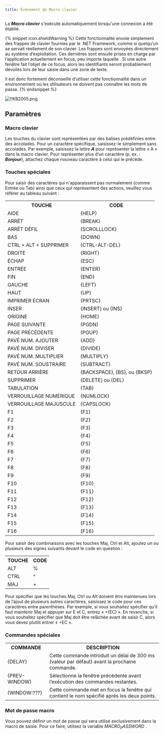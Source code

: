 ```yaml
---
title: Événement de Macro clavier
---
```

La ***Macro clavier*** s'exécute automatiquement lorsqu'une connexion a été établie.  

{% snippet icon.shieldWarning %} 
Cette fonctionnalité envoie simplement des frappes de clavier fournies par le .NET Framework, comme si quelqu’un se servait réellement de son clavier. Les frappes sont envoyées directement au système d’exploitation. Ces dernières sont ensuite prises en charge par l’application actuellement en focus, peu importe laquelle . Si une autre fenêtre fait l’objet de ce focus, alors les identifiants seront probablement dévoilés lors de leur saisie dans une zone de texte.  

Il est donc fortement déconseillé d’utiliser cette fonctionnalité dans un environnement où les utilisateurs ne doivent pas connaître les mots de passe. 
{% endsnippet %}  

 
![!!KB2005.png](https://webdevolutions.azureedge.net/docs/fr/kb/KB2005.png) 

## Paramètres 

### Macro clavier 

Les touches du clavier sont représentées par des balises prédéfinies entre des accolades. Pour un caractère spécifique, saisissez-le simplement sans accolades. Par exemple, saisissez la lettre ***A*** pour représenter la lettre « A » dans la macro clavier. Pour représenter plus d’un caractère (p. ex. : ***Bonjour***), attachez chaque nouveau caractère à celui qui le précède.  

### Touches spéciales 

Pour saisir des caractères qui n'apparaissent pas normalement (comme Entrée ou Tab) ainsi que ceux qui représentent des actions, veuillez vous référer au tableau suivant :  

<table>
	<tr>
		<th>
TOUCHE 
		</th>
		<th>
CODE 
		</th>
	</tr>
	<tr>
		<td>
AIDE 
		</td>
		<td>
{HELP} 
		</td>
	</tr>
	<tr>
		<td>
ARRÊT 
		</td>
		<td>
{BREAK} 
		</td>
	</tr>
	<tr>
		<td>
ARRÊT DÉFIL 
		</td>
		<td>
{SCROLLLOCK} 
		</td>
	</tr>
	<tr>
		<td>
BAS 
		</td>
		<td>
{DOWN} 
		</td>
	</tr>
	<tr>
		<td>
CTRL + ALT + SUPPRIMER 
		</td>
		<td>
{CTRL-ALT-DEL} 
		</td>
	</tr>
	<tr>
		<td>
DROITE 
		</td>
		<td>
{RIGHT} 
		</td>
	</tr>
	<tr>
		<td>
ÉCHAP 
		</td>
		<td>
{ESC} 
		</td>
	</tr>
	<tr>
		<td>
ENTRÉE 
		</td>
		<td>
{ENTER} 
		</td>
	</tr>
	<tr>
		<td>
FIN 
		</td>
		<td>
{END} 
		</td>
	</tr>
	<tr>
		<td>
GAUCHE 
		</td>
		<td>
{LEFT} 
		</td>
	</tr>
	<tr>
		<td>
HAUT 
		</td>
		<td>
{UP} 
		</td>
	</tr>
	<tr>
		<td>
IMPRIMER ÉCRAN 
		</td>
		<td>
{PRTSC} 
		</td>
	</tr>
	<tr>
		<td>
INSER 
		</td>
		<td>
{INSERT} ou {INS} 
		</td>
	</tr>
	<tr>
		<td>
ORIGINE 
		</td>
		<td>
{HOME} 
		</td>
	</tr>
	<tr>
		<td>
PAGE SUIVANTE 
		</td>
		<td>
{PGDN} 
		</td>
	</tr>
	<tr>
		<td>
PAGE PRÉCÉDENTE 
		</td>
		<td>
{PGUP} 
		</td>
	</tr>
	<tr>
		<td>
PAVÉ NUM. AJOUTER 
		</td>
		<td>
{ADD} 
		</td>
	</tr>
	<tr>
		<td>
PAVÉ NUM. DIVISER 
		</td>
		<td>
{DIVIDE} 
		</td>
	</tr>
	<tr>
		<td>
PAVÉ NUM. MULTIPLIER 
		</td>
		<td>
{MULTIPLY} 
		</td>
	</tr>
	<tr>
		<td>
PAVÉ NUM. SOUSTRAIRE 
		</td>
		<td>
{SUBTRACT} 
		</td>
	</tr>
	<tr>
		<td>
RETOUR ARRIÈRE 
		</td>
		<td>
{BACKSPACE}, {BS}, ou {BKSP} 
		</td>
	</tr>
	<tr>
		<td>
SUPPRIMER 
		</td>
		<td>
{DELETE} ou {DEL} 
		</td>
	</tr>
	<tr>
		<td>
TABULATION 
		</td>
		<td>
{TAB} 
		</td>
	</tr>
	<tr>
		<td>
VERROUILLAGE NUMÉRIQUE 
		</td>
		<td>
{NUMLOCK} 
		</td>
	</tr>
	<tr>
		<td>
VERROUILLAGE MAJUSCULE 
		</td>
		<td>
{CAPSLOCK} 
		</td>
	</tr>
	<tr>
		<td>
F1 
		</td>
		<td>
{F1} 
		</td>
	</tr>
	<tr>
		<td>
F2 
		</td>
		<td>
{F2} 
		</td>
	</tr>
	<tr>
		<td>
F3 
		</td>
		<td>
{F3} 
		</td>
	</tr>
	<tr>
		<td>
F4 
		</td>
		<td>
{F4} 
		</td>
	</tr>
	<tr>
		<td>
F5 
		</td>
		<td>
{F5} 
		</td>
	</tr>
	<tr>
		<td>
F6 
		</td>
		<td>
{F6} 
		</td>
	</tr>
	<tr>
		<td>
F7 
		</td>
		<td>
{F7} 
		</td>
	</tr>
	<tr>
		<td>
F8 
		</td>
		<td>
{F8} 
		</td>
	</tr>
	<tr>
		<td>
F9 
		</td>
		<td>
{F9} 
		</td>
	</tr>
	<tr>
		<td>
F10 
		</td>
		<td>
{F10} 
		</td>
	</tr>
	<tr>
		<td>
F11 
		</td>
		<td>
{F11} 
		</td>
	</tr>
	<tr>
		<td>
F12 
		</td>
		<td>
{F12} 
		</td>
	</tr>
	<tr>
		<td>
F13 
		</td>
		<td>
{F13} 
		</td>
	</tr>
	<tr>
		<td>
F14 
		</td>
		<td>
{F14} 
		</td>
	</tr>
	<tr>
		<td>
F15 
		</td>
		<td>
{F15} 
		</td>
	</tr>
	<tr>
		<td>
F16 
		</td>
		<td>
{F16} 
		</td>
	</tr>
</table>

Pour saisir des combinaisons avec les touches Maj, Ctrl et Alt, ajoutez un ou plusieurs des signes suivants devant le code en question :  

<table>
	<tr>
		<th>
TOUCHE 
		</th>
		<th>
CODE 
		</th>
	</tr>
	<tr>
		<td>
ALT 
		</td>
		<td>
% 
		</td>
	</tr>
	<tr>
		<td>
CTRL 
		</td>
		<td>
^ 
		</td>
	</tr>
	<tr>
		<td>
MAJ 
		</td>
		<td>
+ 
		</td>
	</tr>
</table>

Pour spécifier que les touches Maj, Ctrl ou Alt doivent être maintenues lors de l’ajout de plusieurs autres caractères, saisissez le code pour ces caractères entre parenthèses. Par exemple, si vous souhaitez spécifier qu’il faut maintenir Maj et appuyer sur E et C, entrez « +(EC) ». En revanche, si vous souhaitez spécifier que Maj doit être relâchée avant de saisir C, alors vous devez plutôt entrer « +EC ».  

### Commandes spéciales 

<table>
	<tr>
		<th>
COMMANDE 
		</th>
		<th>
DESCRIPTION 
		</th>
	</tr>
	<tr>
		<td>
{DELAY} 
		</td>
		<td>
Cette commande introduit un délai de 300 ms (valeur par défaut) avant la prochaine commande. 
		</td>
	</tr>
	<tr>
		<td>
{PREV-WINDOW} 
		</td>
		<td>
Sélectionne la fenêtre précédente avant l’exécution des commandes restantes. 
		</td>
	</tr>
	<tr>
		<td>
{WINDOW:???} 
		</td>
		<td>
Cette commande met en focus la fenêtre qui contient le nom spécifié après les deux points. 
		</td>
	</tr>
</table>

### Mot de passe macro  

Vous pouvez définir un mot de passe qui sera utilisé exclusivement dans la macro de saisie. Pour ce faire, utilisez la variable $MACRO_PASSWORD$ . 

